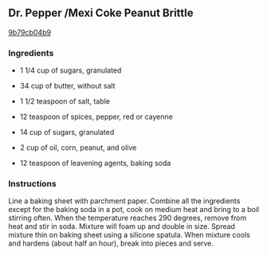 ## Dr. Pepper /Mexi Coke Peanut Brittle

[9b79cb04b9](http://www.food.com/recipe/dr-pepper-mexi-coke-peanut-brittle-371838)

### Ingredients

 - 1 1/4 cup of sugars, granulated

 - 34 cup of butter, without salt

 - 1 1/2 teaspoon of salt, table

 - 12 teaspoon of spices, pepper, red or cayenne

 - 14 cup of sugars, granulated

 - 2 cup of oil, corn, peanut, and olive

 - 12 teaspoon of leavening agents, baking soda

### Instructions

Line a baking sheet with parchment paper. Combine all the ingredients except for the baking soda in a pot, cook on medium heat and bring to a boil stirring often. When the temperature reaches 290 degrees, remove from heat and stir in soda. Mixture will foam up and double in size. Spread mixture thin on baking sheet using a silicone spatula. When mixture cools and hardens (about half an hour), break into pieces and serve.
